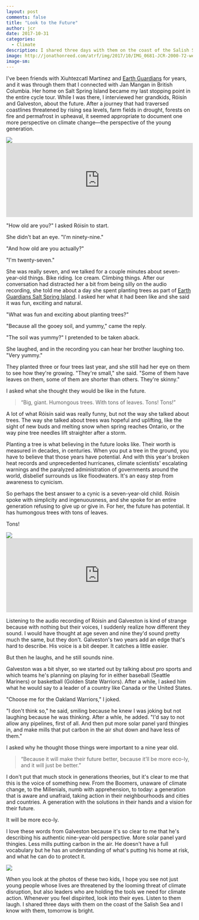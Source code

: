 ```yaml
---
layout: post
comments: false
title: "Look to the Future"
author: jcr
date: 2017-10-31
categories:
  - Climate
description: I shared three days with them on the coast of the Salish Sea and I know with them, tomorrow is bright.
image: http://jonathonreed.com/atrf/img/2017/10/IMG_0681-JCR-2000-72-web.jpg
image-sm:
---
```


I've been friends with Xiuhtezcatl Martinez and <a href="https://www.earthguardians.org">Earth Guardians</a> for years, and it was through them that I connected with Jan Mangan in British Columbia. Her home on Salt Spring Island became my last stopping point in the entire cycle tour. While I was there, I interviewed her grandkids, Róisín and Galveston, about the future. After a journey that had traversed coastlines threatened by rising sea levels, farm fields in drought, forests on fire and permafrost in upheaval, it seemed appropriate to document one more perspective on climate change—the perspective of the young generation.

<img src="http://jonathonreed.com/atrf/img/2017/10/IMG_0679-JCR-2000-72-web.jpg">

<iframe width="100%" height="200" scrolling="no" frameborder="no" src="https://w.soundcloud.com/player/?url=https%3A//api.soundcloud.com/tracks/349646725&amp;color=%23ff5500&amp;auto_play=false&amp;hide_related=false&amp;show_comments=true&amp;show_user=true&amp;show_reposts=false&amp;show_teaser=true&amp;visual=true"></iframe>

"How old are you?" I asked Róisín to start.

She didn't bat an eye. "I'm ninety-nine."

"And how old are you actually?"

"I'm twenty-seven." 

She was really seven, and we talked for a couple minutes about seven-year-old things. Bike riding. Ice cream. Climbing things. After our conversation had distracted her a bit from being silly on the audio recording, she told me about a day she spent planting trees as part of <a href="https://www.earthguardians.org/egssi">Earth Guardians Salt Spring Island</a>. I asked her what it had been like and she said it was fun, exciting and natural.

"What was fun and exciting about planting trees?" 

"Because all the gooey soil, and yummy," came the reply.

"The soil was yummy?" I pretended to be taken aback.

She laughed, and in the recording you can hear her brother laughing too. "Very yummy."

They planted three or four trees last year, and she still had her eye on them to see how they're growing. "They're small," she said. "Some of them have leaves on them, some of them are shorter than others. They're skinny."

I asked what she thought they would be like in the future.

<blockquote>&ldquo;Big, giant. Humongous trees. With tons of leaves. Tons! Tons!&rdquo;</blockquote>

A lot of what Róisín said was really funny, but not the way she talked about trees. The way she talked about trees was hopeful and uplifting, like the sight of new buds and melting snow when spring reaches Ontario, or the way pine tree needles lift straighter after a storm. 

Planting a tree is what believing in the future looks like. Their worth is measured in decades, in centuries. When you put a tree in the ground, you have to believe that those years have potential. And with this year's broken heat records and unprecedented hurricanes, climate scientists' escalating warnings and the paralyzed administration of governments around the world, disbelief surrounds us like floodwaters. It's an easy step from awareness to cynicism.

So perhaps the best answer to a cynic is a seven-year-old child. Róisín spoke with simplicity and ingenuousness, and she spoke for an entire generation refusing to give up or give in. For her, the future has potential. It has humongous trees with tons of leaves.

Tons!

<img src="http://jonathonreed.com/atrf/img/2017/10/IMG_0681-JCR-2000-72-web.jpg">

<iframe width="100%" height="200" scrolling="no" frameborder="no" src="https://w.soundcloud.com/player/?url=https%3A//api.soundcloud.com/tracks/349646710&amp;color=%23ff5500&amp;auto_play=false&amp;hide_related=false&amp;show_comments=true&amp;show_user=true&amp;show_reposts=false&amp;show_teaser=true&amp;visual=true"></iframe>

Listening to the audio recording of Róisín and Galveston is kind of strange because with nothing but their voices, I suddenly realize how different they sound. I would have thought at age seven and nine they'd sound pretty much the same, but they don't. Galveston's two years add an edge that's hard to describe. His voice is a bit deeper. It catches a little easier.

But then he laughs, and he still sounds nine.

Galveston was a bit shyer, so we started out by talking about pro sports and which teams he's planning on playing for in either baseball (Seattle Mariners) or basketball (Golden State Warriors). After a while, I asked him what he would say to a leader of a country like Canada or the United States.

"Choose me for the Oakland Warriors," I joked.

"I don't think so," he said, smiling because he knew I was joking but not laughing because he was thinking. After a whle, he added. "I'd say to not allow any pipelines, first of all. And then put more solar panel yard thingies in, and make mills that put carbon in the air shut down and have less of them." 

I asked why he thought those things were important to a nine year old.

<blockquote>&ldquo;Because it will make their future better, because it&rsquo;ll be more eco-ly, and it will just be better.&rdquo;</blockquote>

I don't put that much stock in generations theories, but it's clear to me that this is the voice of something new. From the Boomers, unaware of climate change, to the Millenials, numb with apprehension, to today: a generation that is aware and unafraid, taking action in their neighbourhoods and cities and countries. A generation with the solutions in their hands and a vision for their future.

It will be more eco-ly.

I love these words from Galveston because it's so clear to me that he's describing his authentic nine-year-old perspective. More solar panel yard thingies. Less mills putting carbon in the air. He doesn't have a full vocabulary but he has an understanding of what's putting his home at risk, and what he can do to protect it.

<img src="http://jonathonreed.com/atrf/img/2017/10/IMG_0712-JCR-2000-72-web.jpg">

When you look at the photos of these two kids, I hope you see not just young people whose lives are threatened by the looming threat of climate disruption, but also leaders who are holding the tools we need for climate action. Whenever you feel dispirited, look into their eyes. Listen to them laugh. I shared three days with them on the coast of the Salish Sea and I know with them, tomorrow is bright.